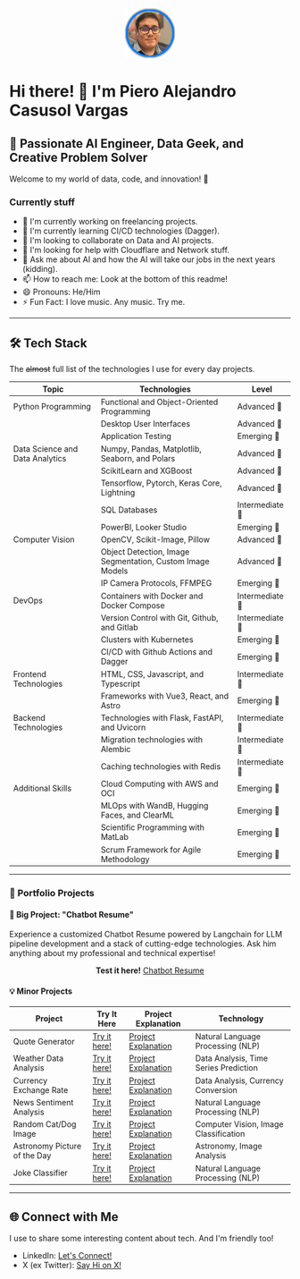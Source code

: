 <p align="center">
  <img src="assets/profile.png" alt="Piero Casusol">
</p>

# Hi there! 👋 I'm Piero Alejandro Casusol Vargas

## 🚀 Passionate AI Engineer, Data Geek, and Creative Problem Solver

Welcome to my world of data, code, and innovation! 🌟

### Currently stuff

- 🔭 I'm currently working on freelancing projects.
- 🌱 I'm currently learning CI/CD technologies (Dagger).
- 👯 I'm looking to collaborate on Data and AI projects.
- 🤔 I'm looking for help with Cloudflare and Network stuff.
- 💬 Ask me about AI and how the AI will take our jobs in the next years (kidding).
- 📫 How to reach me: Look at the bottom of this readme!
- 😄 Pronouns: He/Him
- ⚡ Fun Fact: I love music. Any music. Try me.

___

## 🛠️ Tech Stack
The ~~almost~~ full list of the technologies I use for every day projects.

| Topic                            | Technologies                                               | Level              |
|----------------------------------|------------------------------------------------------------|--------------------|
| Python Programming               | Functional and Object-Oriented Programming                | Advanced 🚀         |
|                                   | Desktop User Interfaces                                     | Advanced 🚀         |
|                                   | Application Testing                                        | Emerging 🌱        |
| Data Science and Data Analytics  | Numpy, Pandas, Matplotlib, Seaborn, and Polars            | Advanced 🚀         |
|                                   | ScikitLearn and XGBoost                                    | Advanced 🚀         |
|                                   | Tensorflow, Pytorch, Keras Core, Lightning                | Advanced 🚀         |
|                                   | SQL Databases                                              | Intermediate 🧐    |
|                                   | PowerBI, Looker Studio                                     | Emerging 🌱        |
| Computer Vision                  | OpenCV, Scikit-Image, Pillow                               | Advanced 🚀         |
|                                   | Object Detection, Image Segmentation, Custom Image Models | Advanced 🚀         |
|                                   | IP Camera Protocols, FFMPEG                               | Emerging 🌱        |
| DevOps                           | Containers with Docker and Docker Compose                 | Intermediate 🧐    |
|                                   | Version Control with Git, Github, and Gitlab              | Intermediate 🧐    |
|                                   | Clusters with Kubernetes                                   | Emerging 🌱        |
|                                   | CI/CD with Github Actions and Dagger                       | Emerging 🌱        |
| Frontend Technologies             | HTML, CSS, Javascript, and Typescript                      | Intermediate 🧐    |
|                                   | Frameworks with Vue3, React, and Astro                     | Emerging 🌱        |
| Backend Technologies              | Technologies with Flask, FastAPI, and Uvicorn              | Intermediate 🧐    |
|                                   | Migration technologies with Alembic                        | Intermediate 🧐    |
|                                   | Caching technologies with Redis                           | Intermediate 🧐    |
| Additional Skills                | Cloud Computing with AWS and OCI                          | Emerging 🌱        |
|                                   | MLOps with WandB, Hugging Faces, and ClearML               | Emerging 🌱        |
|                                   | Scientific Programming with MatLab                         | Emerging 🌱        |
|                                   | Scrum Framework for Agile Methodology                      | Emerging 🌱        |

___
### 🎨 Portfolio Projects

#### 💼 Big Project: "Chatbot Resume"
Experience a customized Chatbot Resume powered by Langchain for LLM pipeline development and a stack of cutting-edge technologies. Ask him anything about my professional and technical expertise!
<p align="center">
<strong>Test it here!</strong> <a href="#">Chatbot Resume</a>
</p>

#### 💡 Minor Projects

| Project                     | Try It Here                                         | Project Explanation                       | Technology                              |
|-----------------------------|----------------------------------------------------|--------------------------------------------|-----------------------------------------|
| Quote Generator             | [Try it here!](#)                                   | [Project Explanation](#)                  | Natural Language Processing (NLP)     |
| Weather Data Analysis       | [Try it here!](#)                                   | [Project Explanation](#)                  | Data Analysis, Time Series Prediction  |
| Currency Exchange Rate      | [Try it here!](#)                                   | [Project Explanation](#)                  | Data Analysis, Currency Conversion     |
| News Sentiment Analysis     | [Try it here!](#)                                   | [Project Explanation](#)                  | Natural Language Processing (NLP)     |
| Random Cat/Dog Image       | [Try it here!](#)                                   | [Project Explanation](#)                  | Computer Vision, Image Classification  |
| Astronomy Picture of the Day| [Try it here!](#)                                   | [Project Explanation](#)                  | Astronomy, Image Analysis               |
| Joke Classifier             | [Try it here!](#)                                   | [Project Explanation](#)                  | Natural Language Processing (NLP)     |
___


## 🌐 Connect with Me
I use to share some interesting content about tech. And I'm friendly too!

- LinkedIn: [Let's Connect!](https://www.linkedin.com/in/pierocasusol/)
- X (ex Twitter): [Say Hi on X!](https://twitter.com/PieroCV8)